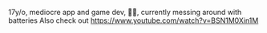 17y/o, mediocre app and game dev, 🏳️‍🌈, currently messing around with batteries
Also check out https://www.youtube.com/watch?v=BSN1M0Xin1M  

